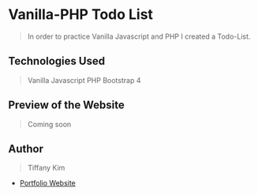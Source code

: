 # Vanilla-PHP Todo List
> In order to practice Vanilla Javascript and PHP I created a Todo-List.

## Technologies Used
> Vanilla Javascript
> PHP
> Bootstrap 4

## Preview of the Website
> Coming soon 

## Author
> Tiffany Kim
- [Portfolio Website](https://tiffanyykim.com/)